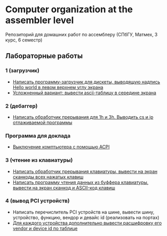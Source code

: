 # Computer organization at the assembler level

Репозиторий для домашних работ по ассемблеру (СПбГУ, Матмех, 3 курс, 6 семестр)

## Лабораторные работы
### 1 (загрузчик)
- [Написать программу-загрузчик для дискеты, выводящую надпись Hello world в левом верхнем углу экрана](https://github.com/alechh/tasm/tree/master/Lab1)
- [Усложненный вариант: вывести ascii-таблицу в середине экрана](https://github.com/alechh/tasm/tree/master/Lab1-2)
### 2 (дебаггер)
- [Написать обработчик прерывания для 1h и 3h. Выводить cs и ip отлаживаемой программы](https://github.com/alechh/tasm/tree/master/Lab2)
### Программа для доклада
- [Выключение комптьютера с помощью ACPI](https://github.com/alechh/tasm/tree/master/ACPI)
### 3 (чтение из клавиатуры)
- [Написать обработчик прерывания клавиатуры, вывести на экран сканкоды всех нажатых клавиш](https://github.com/alechh/tasm/tree/master/Lab3)
- [Написать программу чтения данных из буффера клавиатуры, вывести на экран сканкод и ASCII-код клавиш](https://github.com/alechh/tasm/tree/master/Lab3)
### 4 (вывод PCI устройств)
- Написать перечислитель PCI устройств на шине, вывести шину, устройство, функцию, вендор и девайс id (реализовать на портах)
- [Для каждого устройства дополнительно вывести расшифровку его vendor и device id по таблице](https://github.com/alechh/tasm/tree/master/Lab4-2)
